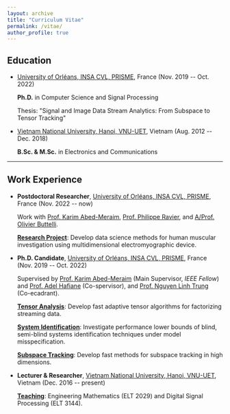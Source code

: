 ```yaml
---
layout: archive
title: "Curriculum Vitae"
permalink: /vitae/
author_profile: true
---
```


## Education

* [University of Orléans, INSA CVL, PRISME](https://www.univ-orleans.fr/fr/prisme/presentation/le-labo), France  (Nov. 2019 -- Oct. 2022)

    **Ph.D.** in Computer Science and Signal Processing
    
    Thesis: "Signal and Image Data Stream Analytics: From Subspace to Tensor Tracking"
    
 

* [Vietnam National University, Hanoi, VNU-UET](https://vnu.edu.vn/eng/), Vietnam (Aug. 2012 -- Dec. 2018)

    **B.Sc. & M.Sc.** in Electronics and Communications 


---
## Work Experience

* **Postdoctoral Researcher**, [University of Orléans, INSA CVL, PRISME](https://www.univ-orleans.fr/fr/prisme/presentation/le-labo), France (Nov. 2022 -- now)

    Work with [Prof. Karim Abed-Meraim](https://scholar.google.com.vn/citations?user=kiUTN4wAAAAJ&hl=en), [Prof. Philippe Ravier](https://scholar.google.com.vn/citations?user=oFEEdlwAAAAJ&hl=en),  and [A/Prof. Olivier Buttelli](https://www.researchgate.net/profile/O-Buttelli/5).
    
    <span style="text-decoration:underline">**Research Project**</span>: Develop data science methods for human muscular investigation using multidimensional electromyographic device.
 
* **Ph.D. Candidate**, [University of Orléans, INSA CVL, PRISME](https://www.univ-orleans.fr/fr/prisme/presentation/le-labo), France (Nov. 2019 -- Oct. 2022)
 
    Supervised by [Prof. Karim Abed-Meraim](https://scholar.google.com.vn/citations?user=kiUTN4wAAAAJ&hl=en) (Main Supervisor, *IEEE Fellow*) and [Prof. Adel Hafiane](https://scholar.google.com.vn/citations?user=-N_BN4kAAAAJ&hl=en) (Co-spervisor), and [Prof. Nguyen Linh Trung](https://scholar.google.com.vn/citations?user=-MEdhRQAAAAJ&hl=en&oi=ao) (Co-ecadrant).
    
    <span style="text-decoration:underline">**Tensor Analysis**</span>: Develop fast adaptive tensor algorithms for factorizing streaming data. 
    		
    <span style="text-decoration:underline">**System Identification**</span>: Investigate performance lower bounds of blind, semi-blind systems identification techniques under model misspecification.
  
    <span style="text-decoration:underline">**Subspace Tracking**</span>: Develop fast methods for subspace tracking in high dimensions. 

 
* **Lecturer & Researcher**, [Vietnam National University, Hanoi, VNU-UET](https://vnu.edu.vn/eng/), Vietnam (Dec. 2016 -- present)
   
    <span style="text-decoration:underline">**Teaching**</span>: Engineering Mathematics (ELT 2029) and  Digital Signal Processing (ELT 3144).
    
